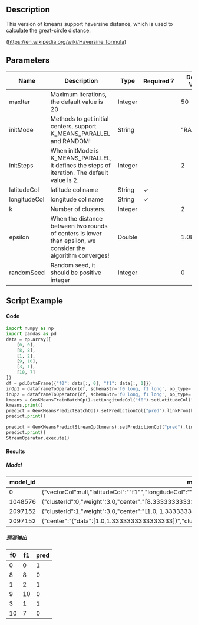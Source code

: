 ## Description
This version of kmeans support haversine distance, which is used to calculate the great-circle distance.
 
 (https://en.wikipedia.org/wiki/Haversine_formula)

## Parameters
| Name | Description | Type | Required？ | Default Value |
| --- | --- | --- | --- | --- |
| maxIter | Maximum iterations, the default value is 20 | Integer |  | 50 |
| initMode | Methods to get initial centers, support K_MEANS_PARALLEL and RANDOM! | String |  | "RANDOM" |
| initSteps | When initMode is K_MEANS_PARALLEL, it defines the steps of iteration. The default value is 2. | Integer |  | 2 |
| latitudeCol | latitude col name | String | ✓ |  |
| longitudeCol | longitude col name | String | ✓ |  |
| k | Number of clusters. | Integer |  | 2 |
| epsilon | When the distance between two rounds of centers is lower than epsilon, we consider the algorithm converges! | Double |  | 1.0E-4 |
| randomSeed | Random seed, it should be positive integer | Integer |  | 0 |

## Script Example
#### Code
```python
import numpy as np
import pandas as pd
data = np.array([
    [0, 0],
    [8, 8],
    [1, 2],
    [9, 10],
    [3, 1],
    [10, 7]
])
df = pd.DataFrame({"f0": data[:, 0], "f1": data[:, 1]})
inOp1 = dataframeToOperator(df, schemaStr='f0 long, f1 long', op_type='batch')
inOp2 = dataframeToOperator(df, schemaStr='f0 long, f1 long', op_type='stream')
kmeans = GeoKMeansTrainBatchOp().setLongitudeCol("f0").setLatitudeCol("f1").setK(2).linkFrom(inOp1)
kmeans.print()
predict = GeoKMeansPredictBatchOp().setPredictionCol("pred").linkFrom(kmeans, inOp1)
predict.print()

predict = GeoKMeansPredictStreamOp(kmeans).setPredictionCol("pred").linkFrom(inOp2)
predict.print()
StreamOperator.execute()
```
#### Results
##### Model
model_id|model_info
--------|----------
0|{"vectorCol":null,"latitudeCol":"\"f1\"","longitudeCol":"\"f0\"","distanceType":"\"HAVERSINE\"","k":"2","vectorSize":"2"}
1048576|{"clusterId":0,"weight":3.0,"center":"[8.333333333333332, 9.0]","vec":null}
2097152|{"clusterId":1,"weight":3.0,"center":"[1.0, 1.3333333333333333]","vec":null}
2097152|{"center":"{\"data\":[1.0,1.3333333333333333]}","clusterId":1,"weight":3.0}


##### 预测输出
f0|f1|pred
---|---|----
0|0|1
8|8|0
1|2|1
9|10|0
3|1|1
10|7|0



